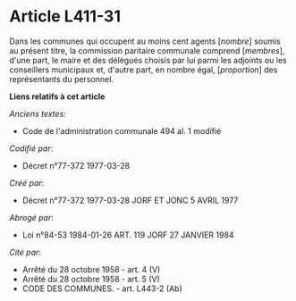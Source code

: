 # Article L411-31

Dans les communes qui occupent au moins cent agents [*nombre*] soumis au présent titre, la commission paritaire communale
comprend [*membres*], d'une part, le maire et des délégués choisis par lui parmi les adjoints ou les conseillers municipaux
et, d'autre part, en nombre égal, [*proportion*] des représentants du personnel.

**Liens relatifs à cet article**

_Anciens textes_:

  - Code de l'administration communale 494 al. 1 modifié

_Codifié par_:

  - Décret n°77-372 1977-03-28

_Créé par_:

  - Décret n°77-372 1977-03-28 JORF ET JONC 5 AVRIL 1977

_Abrogé par_:

  - Loi n°84-53 1984-01-26 ART. 119 JORF 27 JANVIER 1984

_Cité par_:

  - Arrêté du 28 octobre 1958 - art. 4 (V)
  - Arrêté du 28 octobre 1958 - art. 5 (V)
  - CODE DES COMMUNES. - art. L443-2 (Ab)
